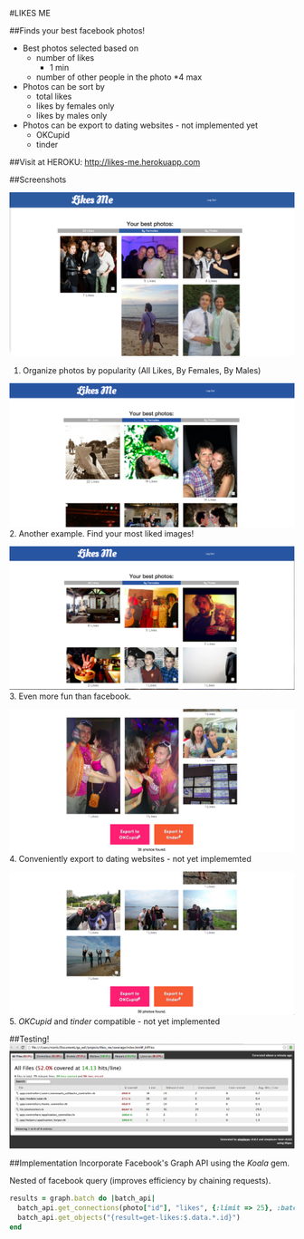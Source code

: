 #LIKES ME

##Finds your best facebook photos!

* Best photos selected based on 
  * number of likes
    * 1 min
  * number of other people in the photo
    *4 max
* Photos can be sort by
  * total likes
  * likes by females only
  * likes by males only
* Photos can be export to dating websites - not implemented yet
  * OKCupid
  * tinder
  
  
##Visit at
HEROKU: http://likes-me.herokuapp.com

##Screenshots

![Example1](public/images/male_example.png)
1. Organize photos by popularity (All Likes, By Females, By Males)

![Example1](public/images/female_example.png)
2. Another example. Find your most liked images!

![Example1](public/images/male_example2.png)
3. Even more fun than facebook.

![Example1](public/images/female_example2.png)
4. Conveniently export to dating websites - not yet implememted

![Example1](public/images/male_example3.png)
5. *OKCupid* and *tinder* compatible - not yet implemented

##Testing!
![Testing coverage](public/images/test_coverage.png)

##Implementation
Incorporate Facebook's Graph API using the *Koala* gem.

Nested of facebook query (improves efficiency by chaining requests).
```ruby
results = graph.batch do |batch_api|
  batch_api.get_connections(photo["id"], "likes", {:limit => 25}, :batch_args => {:name => "get-likes", :omit_response_on_success => false})
  batch_api.get_objects("{result=get-likes:$.data.*.id}")  
end
````




